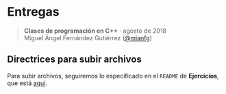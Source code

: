 # Entregas

> **Clases de programación en C++** · agosto de 2018  
> Miguel Ángel Fernández Gutiérrez ([@mianfg](https://mianfg.bloomgogo.com))

## Directrices para subir archivos

Para subir archivos, seguiremos lo especificado en el `README` de **Ejercicios**, que está [aquí](../Ejercicios#códigos).
